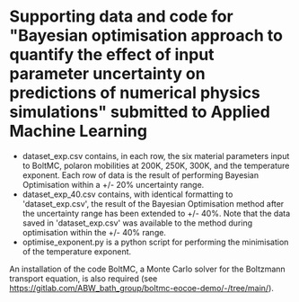 # Supporting data and code for "Bayesian optimisation approach to quantify the effect of input parameter uncertainty on predictions of numerical physics simulations" submitted to Applied Machine Learning

- dataset_exp.csv contains, in each row, the six material parameters input to BoltMC, polaron mobilities at 200K, 250K, 300K, and the temperature exponent.
  Each row of data is the result of performing Bayesian Optimisation within a +/- 20% uncertainty range.
- dataset_exp_40.csv contains, with identical formatting to 'dataset_exp.csv', the result of the Bayesian Optimisation method after the uncertainty range has been extended to +/- 40%.
  Note that the data saved in 'dataset_exp.csv' was available to the method during optimisation within the +/- 40% range.
- optimise_exponent.py is a python script for performing the minimisation of the temperature exponent.

An installation of the code BoltMC, a Monte Carlo solver for the Boltzmann transport equation, is also required (see https://gitlab.com/ABW_bath_group/boltmc-eocoe-demo/-/tree/main/).
